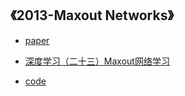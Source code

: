 ## 《2013-Maxout Networks》
* [paper](paper/2013-Maxout%20Networks.pdf)

* [深度学习（二十三）Maxout网络学习](https://blog.csdn.net/hjimce/article/details/50414467)
* [code](https://github.com/jiye-ML/Regularization_Maxout)
